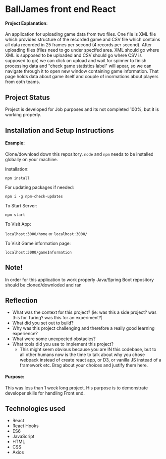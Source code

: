 # BallJames front end React

#### Project Explanation: 

An application for uploading game data from two files. One file is XML file which provides structure of the recorded game and CSV file which contains 
all data recorded in 25 frames per second (4 records per second). After uploading files (files need to go under specifed area. XML should go where XML 
is supposed to be uploaded and CSV should go where CSV is supposed to go) we can click on upload and wait for spinner to finish processing data and 
"check game statistics label" will apear, so we can navigate through it to open new window containing game information. That page holds data about 
game itself and couple of inormations about players from coth teams.

## Project Status

Project is developed for Job purposes and its not completed 100%, but it is working properly.

## Installation and Setup Instructions

#### Example:  

Clone/download down this repository. `node` and `npm` needs to be installed globally on your machine.  

Installation:

`npm install`  

For updating packages if needed:

`npm i -g npm-check-updates`

To Start Server:

`npm start` 

To Visit App:

`localhost:3000/home`  or  `localhost:3000/`

To Visit Game information page:

`localhost:3000/gameInformation` 

## Note!

In order for this application to work properly Java/Spring Boot repository should be cloned/downloded and ran

## Reflection

  - What was the context for this project? (ie: was this a side project? was this for Turing? was this for an experiment?)
  - What did you set out to build?
  - Why was this project challenging and therefore a really good learning experience?
  - What were some unexpected obstacles?
  - What tools did you use to implement this project?
      - This might seem obvious because you are IN this codebase, but to all other humans now is the time to talk about why you chose webpack instead of create react app, or D3, or vanilla JS instead of a framework etc. Brag about your choices and justify them here.  

#### Purpose:  

This was less than 1 week long project. His purpose is to demonstrate developer skills for handling Front end.


## Technologies used

 * React
 * React Hooks
 * ES6
 * JavaScript
 * HTML
 * CSS
 * Axios
